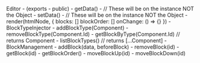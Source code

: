 Editor
    - (exports - public)
        - getData() - // These will be on the instance NOT the Object
        - setData() - // These will be on the instance NOT the Object
        - render(htmlNode, {
            blocks: []
            blockOrder: []
            onChange: () => {}
          })
        - BlockTypeInjector
            - addBlockType(Component)
            - removeBlockType(Component.Id)
            - getBlockByType(Component.Id) // returns Component
            - listBlockTypes() // returns [...Component]
        - BlockManagement
            - addBlock(data, beforeBlock)
            - removeBlock(id)
            - getBlock(id)
            - getBlockOrder()
            - moveBlockUp(id)
            - moveBlockDown(id)
